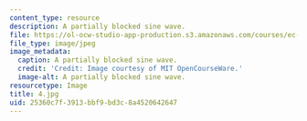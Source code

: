 ```yaml
---
content_type: resource
description: A partially blocked sine wave.
file: https://ol-ocw-studio-app-production.s3.amazonaws.com/courses/ec-s06-practical-electronics-fall-2004/25360c7f3913bbf9bd3c8a4520642647_4.jpg
file_type: image/jpeg
image_metadata:
  caption: A partially blocked sine wave.
  credit: 'Credit: Image courtesy of MIT OpenCourseWare.'
  image-alt: A partially blocked sine wave.
resourcetype: Image
title: 4.jpg
uid: 25360c7f-3913-bbf9-bd3c-8a4520642647
---
```


